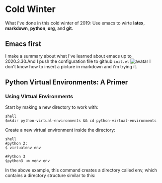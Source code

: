 # Cold Winter

What i've done in this cold winter of 2019:
Use emacs to wirte **latex**, **markdown**, **python**, **org**, and **git**.


## Emacs first

I make a summary about what I've learned about emacs up to 2020.3.30.And I push the configuration file to github `init.el`
![avatar](~/geek/pic/pic1.png)
I don't know how to insert a picture in markdown and i'm trying it.

## Python Virtual Environments: A Primer

### Using VIrtual Environments 

Start by making a new directory to work with:

	shell
	$mkdir python-virtual-environments && cd python-virtual-environments
	
	
Create a new virtual environment inside the directory:

	shell
	#python 2:
	$ virtualenv env
	
	#Python 3
	$python3 -m venv env 
	
In the above example, this command creates a directory called env, which contains a directory structure similar to this:
